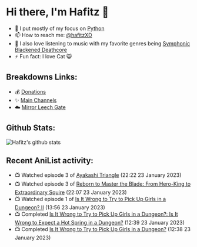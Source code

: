 # Hi there, I'm Hafitz 👋
- 🐍 I put mostly of my focus on [Python](https://python.org)
- 📫 How to reach me: [@hafitzXD](https://t.me/hafitzXD)
- 🎵 I also love listening to music with my favorite genres being [Symphonic Blackened Deathcore](https://youtu.be/qyYmS_iBcy4)
- ⚡ Fun fact: I love Cat 😺

## Breakdowns Links:
- 💰 [Donations](https://t.me/TheBreakdowns/2)
- ✨ [Main Channels](https://t.me/TheBreakdowns)
- ☁️ [Mirror Leech Gate](https://t.me/BreakdownsGate)

## Github Stats:
![Hafitz's github stats](https://github-readme-stats.vercel.app/api?username=breakdowns&show_icons=true&count_private=true&bg_color=00000000&text_color=777)

## Recent AniList activity:
<!-- ANILIST_ACTIVITY:start -->

-   📺 Watched episode 3 of [Ayakashi Triangle](https://anilist.co/anime/142849) (22:22 23 January 2023)
-   📺 Watched episode 3 of [Reborn to Master the Blade: From Hero-King to Extraordinary Squire](https://anilist.co/anime/142193) (22:07 23 January 2023)
-   📺 Watched episode 1 of [Is It Wrong to Try to Pick Up Girls in a Dungeon? II](https://anilist.co/anime/101167) (13:56 23 January 2023)
-   📺 Completed [Is It Wrong to Try to Pick Up Girls in a Dungeon?: Is It Wrong to Expect a Hot Spring in a Dungeon?](https://anilist.co/anime/21660) (12:39 23 January 2023)
-   📺 Completed [Is It Wrong to Try to Pick Up Girls in a Dungeon?](https://anilist.co/anime/20920) (12:38 23 January 2023)

<!-- ANILIST_ACTIVITY:end -->
